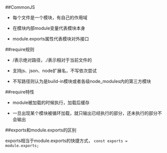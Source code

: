 ##CommonJS

- 每个文件是一个模块，有自己的作用域

- 在模块内部module变量代表模块本身

- module.exports属性代表模块对外接口



##require规则

- /表示绝对路径，./表示相对于当前文件的

- 支持js、json、node扩展名，不写依次尝试

- 不写路径则认为是build-in模块或者各级node_modules内的第三方模块



##require特性

- module被加载的时候执行，加载后缓存

- 一旦出现某个模块被循环加载，就只输出已经执行的部分，还未执行的部分不会输出




##exports和module.exports的区别

exports相当于module.exports的快捷方式， `const exports = module.exports;`










